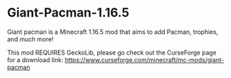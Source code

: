 # Giant-Pacman-1.16.5
 Giant pacman is a Minecraft 1.16.5 mod that aims to add Pacman, trophies, and much more!

This mod REQUIRES GeckoLib, please go check out the CurseForge page for a download link:
https://www.curseforge.com/minecraft/mc-mods/giant-pacman